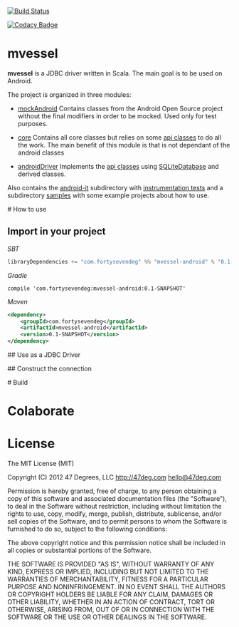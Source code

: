 [![Build Status](https://travis-ci.org/47deg/mvessel.svg?branch=master)](https://travis-ci.org/47deg/mvessel)

[![Codacy Badge](https://www.codacy.com/project/badge/3e561d02afd44b8287ab0e84fc66daaf)](https://www.codacy.com/app/47deg/mvessel)

mvessel
=============

**mvessel** is a JDBC driver written in Scala. The main goal is to be used on Android.

The project is organized in three modules:

* [mockAndroid](mock-android)
Contains classes from the Android Open Source project without the final modifiers in order to be mocked. Used only for test purposes.

* [core](core)
Contains all core classes but relies on some [api classes](core/src/main/scala/com/fortysevendeg/mvessel/api) to do all the work. The main benefit of this module is that is not dependant of the android classes

* [androidDriver](android-driver)
Implements the [api classes](core/src/main/scala/com/fortysevendeg/mvessel/api) using [SQLiteDatabase](http://developer.android.com/reference/android/database/sqlite/SQLiteDatabase.html) and derived classes.

Also contains the [android-it](android-it) subdirectory with [instrumentation tests](http://developer.android.com/tools/testing/testing_android.html#Instrumentation) and a subdirectory [samples](samples) with some example projects about how to use.

# How to use

## Import in your project

*SBT*
```scala
libraryDependencies += "com.fortysevendeg" %% "mvessel-android" % "0.1-SNAPSHOT"
```

*Gradle*
```
compile 'com.fortysevendeg:mvessel-android:0.1-SNAPSHOT'
```

*Maven*
```xml
<dependency>
	<groupId>com.fortysevendeg</groupId>
	<artifactId>mvessel-android</artifactId>
	<version>0.1-SNAPSHOT</version>
</dependency>
```

## Use as a JDBC Driver

## Construct the connection

# Build

# Colaborate

# License

The MIT License (MIT)

Copyright (C) 2012 47 Degrees, LLC http://47deg.com hello@47deg.com

Permission is hereby granted, free of charge, to any person obtaining a copy of this software and associated documentation files (the "Software"), to deal in the Software without restriction, including without limitation the rights to use, copy, modify, merge, publish, distribute, sublicense, and/or sell copies of the Software, and to permit persons to whom the Software is furnished to do so, subject to the following conditions: 

The above copyright notice and this permission notice shall be included in all copies or substantial portions of the Software.

THE SOFTWARE IS PROVIDED "AS IS", WITHOUT WARRANTY OF ANY KIND, EXPRESS OR IMPLIED, INCLUDING BUT NOT LIMITED TO THE WARRANTIES OF MERCHANTABILITY, FITNESS FOR A PARTICULAR PURPOSE AND NONINFRINGEMENT. IN NO EVENT SHALL THE AUTHORS OR COPYRIGHT HOLDERS BE LIABLE FOR ANY CLAIM, DAMAGES OR OTHER LIABILITY, WHETHER IN AN ACTION OF CONTRACT, TORT OR OTHERWISE, ARISING FROM, OUT OF OR IN CONNECTION WITH THE SOFTWARE OR THE USE OR OTHER DEALINGS IN THE SOFTWARE. 